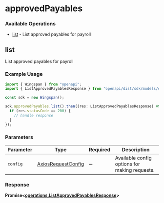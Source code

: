 # approvedPayables

### Available Operations

* [list](#list) - List approved payables for payroll

## list

List approved payables for payroll

### Example Usage

```typescript
import { Wingspan } from "openapi";
import { ListApprovedPayablesResponse } from "openapi/dist/sdk/models/operations";

const sdk = new Wingspan();

sdk.approvedPayables.list().then((res: ListApprovedPayablesResponse) => {
  if (res.statusCode == 200) {
    // handle response
  }
});
```

### Parameters

| Parameter                                                    | Type                                                         | Required                                                     | Description                                                  |
| ------------------------------------------------------------ | ------------------------------------------------------------ | ------------------------------------------------------------ | ------------------------------------------------------------ |
| `config`                                                     | [AxiosRequestConfig](https://axios-http.com/docs/req_config) | :heavy_minus_sign:                                           | Available config options for making requests.                |


### Response

**Promise<[operations.ListApprovedPayablesResponse](../../models/operations/listapprovedpayablesresponse.md)>**

